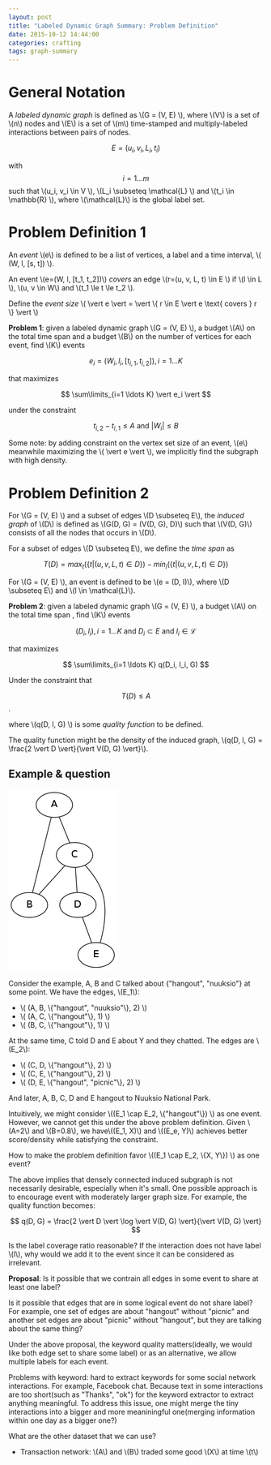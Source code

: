 ```yaml
---
layout: post
title: "Labeled Dynamic Graph Summary: Problem Definition"
date: 2015-10-12 14:44:00
categories: crafting
tags: graph-summary
---
```



# General Notation

A *labeled dynamic graph* is defined as \\(G = (V, E) \\), where \\(V\\) is a set of \\(n\\) nodes and \\(E\\) is a set of \\(m\\) time-stamped and multiply-labeled interactions between pairs of nodes.

$$ E = {(u_i, v_i, L_i, t_i)} $$

with $$ i = 1 \ldots m $$ such that \\(u_i, v_i \in V \\), \\(L_i \subseteq \mathcal{L} \\) and \\(t_i \in \mathbb{R} \\), where \\(\mathcal{L}\\) is the global label set.

# Problem Definition 1

An *event* \\(e\\) is defined to be a list of vertices, a label and a time interval, \\( (W, l, [s, t]) \\).

An event \\(e=(W, l, [t_1, t_2])\\) *covers* an edge \\(r=(u, v, L, t) \in E \\) if \\(l \in L \\),  \\(u, v \in W\\) and \\(t_1 \le t \le t_2 \\).

Define the *event size* \\( \vert e \vert = \vert \\{  r \in E \vert e \text{ covers } r \\} \vert \\)

**Problem 1**: given a labeled dynamic graph \\(G = (V, E) \\), a budget \\(A\\) on the total time span and a budget \\(B\\) on the number of vertices for each event, find \\(K\\) events

$$ e_i = (W_i, l_i, [t_{i,1}, t_{i,2}]), i=1 \ldots K $$

that maximizes

$$ \sum\limits_{i=1 \ldots K} \vert e_i \vert $$

under the constraint

$$ t_{i,2} - t_{i,1} \le A \text{ and } \vert W_i \vert \le B $$

Some note: by adding constraint on the vertex set size of an event, \\(e\\) meanwhile maximizing the \\( \vert e \vert \\), we implicitly find the subgraph with high density.


# Problem Definition 2

For \\(G = (V, E) \\)  and a subset of edges \\(D \subseteq E\\), the *induced graph* of \\(D\\) is defined as \\(G(D, G) = (V(D, G), D)\\) such that \\(V(D, G)\\) consists of all the nodes that occurs in \\(D\\).

For a subset of edges \\(D \subseteq E\\), we define the *time span*  as

$$ T(D) = max_t ( \{t \vert (u, v, L, t) \in D\} )  - min_i ( \{t \vert (u, v, L, t) \in D\} ) $$

For \\(G = (V, E) \\), an event is defined to be \\(e = (D, l)\\), where \\(D \subseteq E\\) and \\(l \in \mathcal{L}\\).

<!-- For a label \\(l\\) and an edge set \\(D\\), we define the *label coverage ratio* \\(r(l, D) = \frac{N(l, D)}{\vert D \vert}\\) where \\(N(l, D) = \vert \\{ (u, v, L, t) \in D \vert l \in L\\} \vert \\). -->


**Problem 2**: given a labeled dynamic graph \\(G = (V, E) \\), a budget \\(A\\) on the total time span <!-- and minimum label coverage ratio threshold, \\(B\\) -->, find \\(K\\) events

$$ (D_i, l_i), i = 1 \ldots K \text{ and } D_i \subset E \text{ and } l_i \in \mathcal{L} $$

that maximizes

$$ \sum\limits_{i=1 \ldots K} q(D_i, l_i, G) $$

Under the constraint that

$$ T(D) \le A $$ <!-- and \\(r(l, D) \ge B\\) -->.

where \\(q(D, l, G)  \\) is some *quality function*  to be defined.


The quality function might be the density of the induced graph, \\(q(D, l, G) = \frac{2 \vert D \vert}{\vert V(D, G) \vert}\\).


## Example & question

![](/images/graphviz/email-network-ambiguous-partition-example.dot.png)

Consider the example, A, B and C talked about {"hangout", "nuuksio"} at some point. We have the edges, \\(E_1\\):

- \\( (A, B, \\{"hangout", "nuuksio"\\}, 2) \\)
- \\( (A, C, \\{"hangout"\\}, 1) \\)
- \\( (B, C, \\{"hangout"\\}, 1) \\)

At the same time, C told D and E about Y and they chatted. The edges are \\(E_2\\):

- \\( (C, D, \\{"hangout"\\}, 2) \\)
- \\( (C, E, \\{"hangout"\\}, 2) \\)
- \\( (D, E, \\{"hangout", "picnic"\\}, 2) \\)

And later, A, B, C, D and E hangout to Nuuksio National Park.

Intuitively, we might consider \\((E_1 \cap E_2, \\{"hangout"\\}) \\) as one event. However, we cannot get this under the above problem definition. Given \\(A=2\\) and \\(B=0.8\\), we have\\((E_1, X)\\) and \\((E_e, Y)\\) achieves better score/density while satisfying the constraint. 

How to make the problem definition favor \\((E_1 \cap E_2, \\{X, Y\\}) \\) as one event?

The above implies that densely connected induced subgraph is not necessarily desirable, especially when it's small. One possible approach is to encourage event with moderately larger graph size. For example, the quality function becomes:

$$ q(D, G) = \frac{2 \vert D \vert \log \vert V(D, G) \vert}{\vert V(D, G) \vert} $$


Is the label coverage ratio reasonable? If the interaction does not have label \\(l\\), why would we add it to the event since it can be considered as irrelevant.

**Proposal**: Is it possible that we contrain all edges in some event to share at least one label?

Is it possible that edges that are in some logical event do not share label? For example, one set of edges are about "hangout" without "picnic" and another set edges are about "picnic" without "hangout", but they are talking about the same thing? 

Under the above proposal, the keyword quality matters(ideally, we would like both edge set to share some label) or as an alternative, we allow multiple labels for each event. 

Problems with keyword: hard to extract keywords for some social network interactions. For example, Facebook chat. Because text in some interactions are too short(such as "Thanks", "ok") for the keyword extractor to extract anything meaningful. To address this issue, one might merge the tiny interactions into a bigger and more meaniningful one(merging information within one day as a bigger one?)




What are the other dataset that we can use?

- Transaction network: \\(A\\) and \\(B\\) traded some good \\(X\\) at time \\(t\\)
